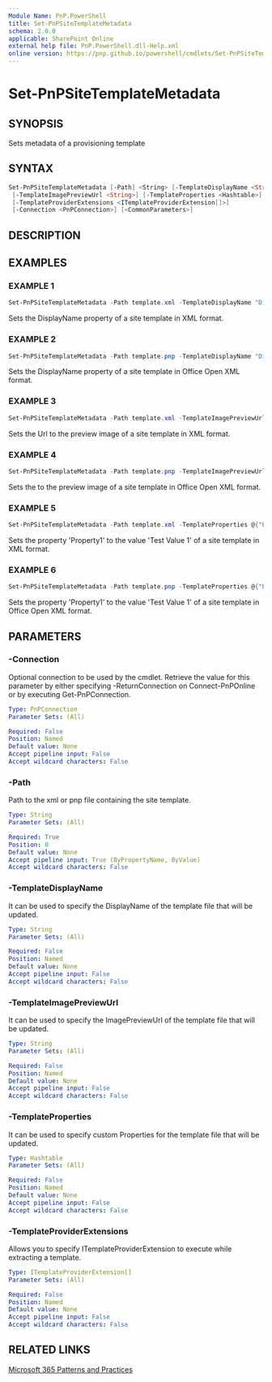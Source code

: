 ```yaml
---
Module Name: PnP.PowerShell
title: Set-PnPSiteTemplateMetadata
schema: 2.0.0
applicable: SharePoint Online
external help file: PnP.PowerShell.dll-Help.xml
online version: https://pnp.github.io/powershell/cmdlets/Set-PnPSiteTemplateMetadata.html
---
```

 
# Set-PnPSiteTemplateMetadata

## SYNOPSIS
Sets metadata of a provisioning template

## SYNTAX

```powershell
Set-PnPSiteTemplateMetadata [-Path] <String> [-TemplateDisplayName <String>]
 [-TemplateImagePreviewUrl <String>] [-TemplateProperties <Hashtable>]
 [-TemplateProviderExtensions <ITemplateProviderExtension[]>] 
 [-Connection <PnPConnection>] [<CommonParameters>]
```

## DESCRIPTION

## EXAMPLES

### EXAMPLE 1
```powershell
Set-PnPSiteTemplateMetadata -Path template.xml -TemplateDisplayName "DisplayNameValue"
```

Sets the DisplayName property of a site template in XML format.

### EXAMPLE 2
```powershell
Set-PnPSiteTemplateMetadata -Path template.pnp -TemplateDisplayName "DisplayNameValue"
```

Sets the DisplayName property of a site template in Office Open XML format.

### EXAMPLE 3
```powershell
Set-PnPSiteTemplateMetadata -Path template.xml -TemplateImagePreviewUrl "Full URL of the Image Preview"
```

Sets the Url to the preview image of a site template in XML format.

### EXAMPLE 4
```powershell
Set-PnPSiteTemplateMetadata -Path template.pnp -TemplateImagePreviewUrl "Full URL of the Image Preview"
```

Sets the to the preview image of a site template in Office Open XML format.

### EXAMPLE 5
```powershell
Set-PnPSiteTemplateMetadata -Path template.xml -TemplateProperties @{"Property1" = "Test Value 1"; "Property2"="Test Value 2"}
```

Sets the property 'Property1' to the value 'Test Value 1' of a site template in XML format.

### EXAMPLE 6
```powershell
Set-PnPSiteTemplateMetadata -Path template.pnp -TemplateProperties @{"Property1" = "Test Value 1"; "Property2"="Test Value 2"}
```

Sets the property 'Property1' to the value 'Test Value 1' of a site template in Office Open XML format.

## PARAMETERS

### -Connection
Optional connection to be used by the cmdlet. Retrieve the value for this parameter by either specifying -ReturnConnection on Connect-PnPOnline or by executing Get-PnPConnection.

```yaml
Type: PnPConnection
Parameter Sets: (All)

Required: False
Position: Named
Default value: None
Accept pipeline input: False
Accept wildcard characters: False
```

### -Path
Path to the xml or pnp file containing the site template.

```yaml
Type: String
Parameter Sets: (All)

Required: True
Position: 0
Default value: None
Accept pipeline input: True (ByPropertyName, ByValue)
Accept wildcard characters: False
```

### -TemplateDisplayName
It can be used to specify the DisplayName of the template file that will be updated.

```yaml
Type: String
Parameter Sets: (All)

Required: False
Position: Named
Default value: None
Accept pipeline input: False
Accept wildcard characters: False
```

### -TemplateImagePreviewUrl
It can be used to specify the ImagePreviewUrl of the template file that will be updated.

```yaml
Type: String
Parameter Sets: (All)

Required: False
Position: Named
Default value: None
Accept pipeline input: False
Accept wildcard characters: False
```

### -TemplateProperties
It can be used to specify custom Properties for the template file that will be updated.

```yaml
Type: Hashtable
Parameter Sets: (All)

Required: False
Position: Named
Default value: None
Accept pipeline input: False
Accept wildcard characters: False
```

### -TemplateProviderExtensions
Allows you to specify ITemplateProviderExtension to execute while extracting a template.

```yaml
Type: ITemplateProviderExtension[]
Parameter Sets: (All)

Required: False
Position: Named
Default value: None
Accept pipeline input: False
Accept wildcard characters: False
```



## RELATED LINKS

[Microsoft 365 Patterns and Practices](https://aka.ms/m365pnp)

